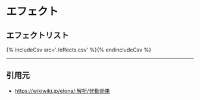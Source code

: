# エフェクト
## エフェクトリスト
{% includeCsv src='./effects.csv' %}{% endincludeCsv %}

---

## 引用元
* https://wikiwiki.jp/elona/:解析/発動効果
